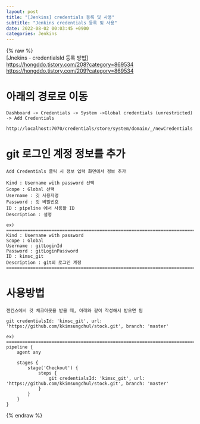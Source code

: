 ```yaml
---  
layout: post  
title: "[Jenkins] credentials 등록 및 사용"  
subtitle: "Jenkins credentials 등록 및 사용"  
date: 2022-08-02 00:03:45 +0900  
categories: Jenkins  
---  
```

{% raw %}  
[Jnekins - credentialsId 등록 방법]  
	https://hongddo.tistory.com/208?category=869534  
	https://hongddo.tistory.com/209?category=869534  
  
# 아래의 경로로 이동  
	Dashboard -> Credentials -> System ->Global credentials (unrestricted) -> Add Credentials  
	  
	http://localhost:7070/credentials/store/system/domain/_/newCredentials  
  
# git 로그인 계정 정보를 추가  
	Add Credentials 클릭 시 정보 입력 화면에서 정보 추가  
	  
	Kind : Username with password 선택  
	Scope : Global 선택  
	Username : 깃 사용자명  
	Password : 깃 비밀번호  
	ID : pipeline 에서 사용할 ID  
	Description : 설명  
  
	ex)  
	====================================================================================================  
	Kind : Username with password   
	Scope : Global  
	Username : gitLoginId  
	Password : gitLoginPassword  
	ID : kimsc_git  
	Description : git의 로그인 계정  
	====================================================================================================  
	  
  
# 사용방법  
	젠킨스에서 깃 체크아웃을 받을 때, 아래와 같이 작성해서 받으면 됨  
	  
	git credentialsId: 'kimsc_git', url: 'https://github.com/kkimsungchul/stock.git', branch: 'master'  
	  
	ex)  
	====================================================================================================  
	pipeline {  
		agent any  
  
		stages {  
			stage('Checkout') {  
				steps {  
					git credentialsId: 'kimsc_git', url: 'https://github.com/kkimsungchul/stock.git', branch: 'master'  
				}  
			}	  
		}  
	}  
{% endraw %}